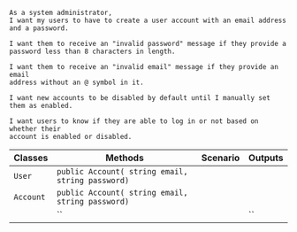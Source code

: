 ```
As a system administrator,
I want my users to have to create a user account with an email address and a password.

I want them to receive an "invalid password" message if they provide a
password less than 8 characters in length.

I want them to receive an "invalid email" message if they provide an email
address without an @ symbol in it.

I want new accounts to be disabled by default until I manually set them as enabled.

I want users to know if they are able to log in or not based on whether their
account is enabled or disabled.
```

| Classes         | Methods                                          | Scenario                                                 | Outputs             |
|-----------------|--------------------------------------------------|----------------------------------------------------------|---------------------|
| `User`          | `public Account( string email, string password)` |                                                     |                     |
| `Account`       | `public Account( string email, string password)` |                                                     |                     |
|                 | ``                                               |                                                     | ``    |
